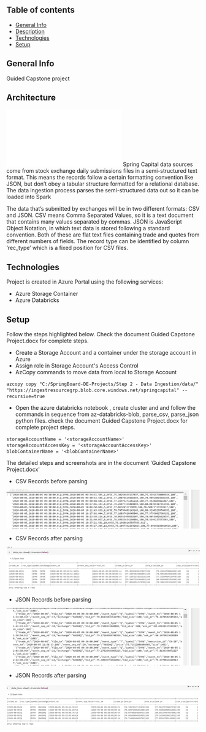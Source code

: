 ## Table of contents
* [General Info](#general-info)
* [Description](#description)
* [Technologies](#technologies)
* [Setup](#setup)


## General Info
Guided Capstone project

## Architecture
![Alt text](GuidedCapstoneDesign.pdf?raw=true "Architecture")
Spring Capital data sources come from stock exchange daily submissions files in a semi-structured text format. This means the records follow a certain formatting convention like JSON, but don’t obey a tabular structure formatted for a relational database. The data ingestion process parses the semi-structured data out so it can be loaded into Spark

The data that’s submitted by exchanges will be in two different formats: CSV and JSON. CSV means Comma Separated Values, so it is a text document that contains many values separated by commas. JSON is JavaScript Object Notation, in which text data is stored following a standard convention. Both of these are flat text files containing trade and quotes from different numbers of fields. The record type can be identified by column ‘rec_type’ which is a fixed position for CSV files.


## Technologies
Project is created in Azure Portal using the following services:
* Azure Storage Container
* Azure Databricks


## Setup




Follow the steps highlighted below. Check the  document Guided Capstone Project.docx for complete steps.

* Create a Storage Account and a container under the storage account in Azure
* Assign role in Storage Account's Access Control
* AzCopy commands to move data from local to Storage Account

```
azcopy copy "C:/SpringBoard-DE-Projects/Step 2 - Data Ingestion/data/" "https://ingestresourcegrp.blob.core.windows.net/springcapital" --recursive=true

```
* Open the azure databricks notebook , create cluster and and follow the commands in sequence from az-databricks-blob, parse_csv, parse_json python files. check the  document Guided Capstone Project.docx for complete project steps.
```
storageAccountName = '<storageAccountName>'
storageAccountAccessKey = '<storageAccountAccessKey>'
blobContainerName = '<blobContainerName>'

```

The detailed steps and screenshots are in the document 'Guided Capstone Project.docx'


* CSV Records before parsing

![Alt text](Screenshot/raw_csv_records.PNG?raw=true "CSVBeforeParse")

* CSV Records after parsing

![Alt text](Screenshot/parsed-CSV.PNG?raw=true "CSVAfterParse")

* JSON Records before parsing

![Alt text](Screenshot/raw_json_records.PNG?raw=true "JSONBeforeParse")

* JSON Records after parsing

![Alt text](Screenshot/parsed-json.PNG?raw=true "JSONAfterParse")

